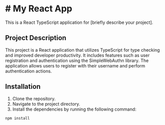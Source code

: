# # My React App

This is a React TypeScript application for [briefly describe your project].

## Project Description

This project is a React application that utilizes TypeScript for type checking and improved developer productivity. It includes features such as user registration and authentication using the SimpleWebAuthn library. The application allows users to register with their username and perform authentication actions.

## Installation

1. Clone the repository.
2. Navigate to the project directory.
3. Install the dependencies by running the following command:

```shell
npm install

